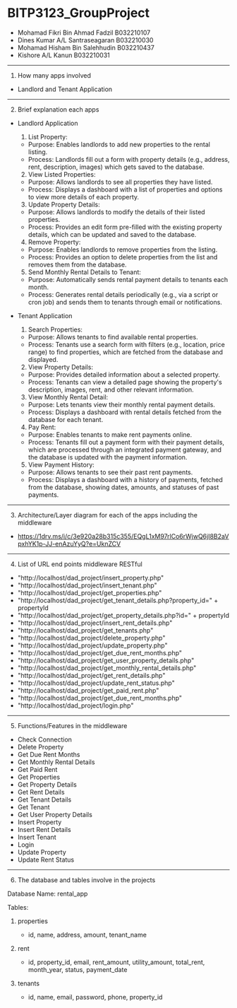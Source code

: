 # BITP3123_GroupProject

- Mohamad Fikri Bin Ahmad Fadzil B032210107
- Dines Kumar A/L Santraseagaran B032210030
- Mohamad Hisham Bin Salehhudin B032210437
- Kishore A/L Kanun B032210031

---------------------------------------------------------------------------------------------

1. How many apps involved
- Landlord and Tenant Application

---------------------------------------------------------------------------------------------

2. Brief explanation each apps

- Landlord Application

   1.	List Property:
  - Purpose: Enables landlords to add new properties to the rental listing.
  - Process: Landlords fill out a form with property details (e.g., address, rent, description, images) which gets saved to the database.
    
   2.	View Listed Properties:
  - Purpose: Allows landlords to see all properties they have listed.
  - Process: Displays a dashboard with a list of properties and options to view more details of each property.

   3.	Update Property Details:
  - Purpose: Allows landlords to modify the details of their listed properties.
  - Process: Provides an edit form pre-filled with the existing property details, which can be updated and saved to the database.

   4.	Remove Property:
  - Purpose: Enables landlords to remove properties from the listing.
  - Process: Provides an option to delete properties from the list and removes them from the database.

   5.	Send Monthly Rental Details to Tenant:
  - Purpose: Automatically sends rental payment details to tenants each month.
  - Process: Generates rental details periodically (e.g., via a script or cron job) and sends them to tenants through email or notifications.


- Tenant Application

  1.	Search Properties:
  - Purpose: Allows tenants to find available rental properties.
  - Process: Tenants use a search form with filters (e.g., location, price range) to find properties, which are fetched from the database and displayed.
    
   2.	View Property Details:
  - Purpose: Provides detailed information about a selected property.
  - Process: Tenants can view a detailed page showing the property's description, images, rent, and other relevant information.
    
   3.	View Monthly Rental Detail:
  - Purpose: Lets tenants view their monthly rental payment details.
  - Process: Displays a dashboard with rental details fetched from the database for each tenant.
    
   4.	Pay Rent:
  - Purpose: Enables tenants to make rent payments online.
  - Process: Tenants fill out a payment form with their payment details, which are processed through an integrated payment gateway, and the database is updated with the payment information.
    
   5.	View Payment History:
  - Purpose: Allows tenants to see their past rent payments.
  - Process: Displays a dashboard with a history of payments, fetched from the database, showing dates, amounts, and statuses of past payments.

---------------------------------------------------------------------------------------------

3. Architecture/Layer diagram for each of the apps including the middleware

- https://1drv.ms/i/c/3e920a28b315c355/EQgL1xM97rlCo6rWjwQ6jI8B2aVpxhYK1p-JJ-enAzuYyQ?e=UknZCV

---------------------------------------------------------------------------------------------

4. List of URL end points middleware RESTful

- "http://localhost/dad_project/insert_property.php"
- "http://localhost/dad_project/insert_tenant.php"
- "http://localhost/dad_project/get_properties.php"
- "http://localhost/dad_project/get_tenant_details.php?property_id=" + propertyId
- "http://localhost/dad_project/get_property_details.php?id=" + propertyId
- "http://localhost/dad_project/insert_rent_details.php"
- "http://localhost/dad_project/get_tenants.php"
- "http://localhost/dad_project/delete_property.php"
- "http://localhost/dad_project/update_property.php"
- "http://localhost/dad_project/get_due_rent_months.php"
- "http://localhost/dad_project/get_user_property_details.php"
- "http://localhost/dad_project/get_monthly_rental_details.php"
- "http://localhost/dad_project/get_rent_details.php"
- "http://localhost/dad_project/update_rent_status.php"
- "http://localhost/dad_project/get_paid_rent.php"
- "http://localhost/dad_project/get_due_rent_months.php"
- "http://localhost/dad_project/login.php"

---------------------------------------------------------------------------------------------

5. Functions/Features in the middleware

- Check Connection
- Delete Property
- Get Due Rent Months
- Get Monthly Rental Details
- Get Paid Rent
- Get Properties
- Get Property Details
- Get Rent Details
- Get Tenant Details
- Get Tenant
- Get User Property Details
- Insert Property
- Insert Rent Details
- Insert Tenant
- Login
- Update Property
- Update Rent Status

---------------------------------------------------------------------------------------------

6. The database and tables involve in the projects

Database Name: rental_app

Tables: 
1. properties
   - id, name, address, amount, tenant_name
     
2. rent
   - id, property_id, email, rent_amount, utility_amount, total_rent, month_year, status, payment_date
     
3. tenants
   - id, name, email, password, phone, property_id
